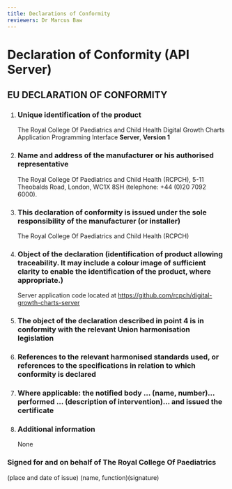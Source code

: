 ```yaml
---
title: Declarations of Conformity
reviewers: Dr Marcus Baw
---
```


# Declaration of Conformity (API Server)

## EU DECLARATION OF CONFORMITY

1. ### Unique identification of the product

    The Royal College Of Paediatrics and Child Health Digital Growth Charts Application Programming Interface **Server**, **Version 1**

1. ### Name and address of the manufacturer or his authorised representative

    The Royal College Of Paediatrics and Child Health (RCPCH), 5-11 Theobalds Road, London, WC1X 8SH (telephone: +44 (0)20 7092 6000).

1. ### This declaration of conformity is issued under the sole responsibility of the manufacturer (or installer)

    The Royal College Of Paediatrics and Child Health (RCPCH)

1. ### Object of the declaration (identification of product allowing traceability. It may include a colour image of sufficient clarity to enable the identification of the product, where appropriate.)

    Server application code located at
    <https://github.com/rcpch/digital-growth-charts-server>

1. ### The object of the declaration described in point 4 is in conformity with the relevant Union harmonisation legislation

1. ### References to the relevant harmonised standards used, or references to the specifications in relation to which conformity is declared

1. ### Where applicable: the notified body ... (name, number)… performed … (description of intervention)… and issued the certificate

1. ### Additional information

    None

### Signed for and on behalf of The Royal College Of Paediatrics

(place and date of issue)
(name, function)(signature)
